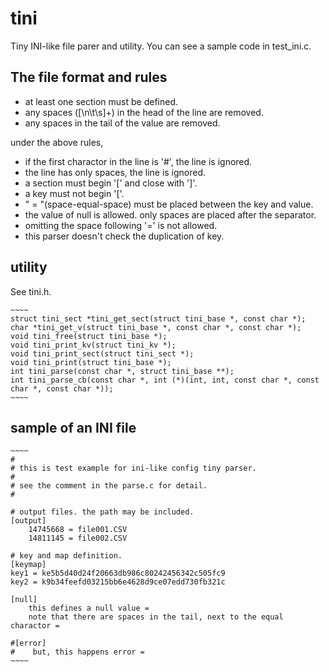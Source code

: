 tini
====

Tiny INI-like file parer and utility.
You can see a sample code in test_ini.c.

## The file format and rules

- at least one section must be defined.
- any spaces ([\n\t\s]+) in the head of the line are removed.
- any spaces in the tail of the value are removed.

under the above rules,

- if the first charactor in the line is '#', the line is ignored.
- the line has only spaces, the line is ignored.
- a section must begin '[' and close with ']'.
- a key must not begin '['.
- " = "(space-equal-space) must be placed between the key and value.
- the value of null is allowed. only spaces are placed after the separator.
- omitting the space following '=' is not allowed.
- this parser doesn't check the duplication of key.

## utility

See tini.h.

    ~~~~
    struct tini_sect *tini_get_sect(struct tini_base *, const char *);
    char *tini_get_v(struct tini_base *, const char *, const char *);
    void tini_free(struct tini_base *);
    void tini_print_kv(struct tini_kv *);
    void tini_print_sect(struct tini_sect *);
    void tini_print(struct tini_base *);
    int tini_parse(const char *, struct tini_base **);
    int tini_parse_cb(const char *, int (*)(int, int, const char *, const char *, const char *));
    ~~~~

## sample of an INI file

    ~~~~
    #
    # this is test example for ini-like config tiny parser.
    #
    # see the comment in the parse.c for detail.
    #
    
    # output files. the path may be included.
    [output]
    	14745668 = file001.CSV
    	14811145 = file002.CSV
    
    # key and map definition.
    [keymap]
    key1 = ke5b5d40d24f20663db986c80242456342c505fc9
    key2 = k9b34feefd03215bb6e4628d9ce07edd730fb321c
    
    [null]
        this defines a null value =   
        note that there are spaces in the tail, next to the equal charactor = 	
    
    #[error]
    #    but, this happens error =
    ~~~~
